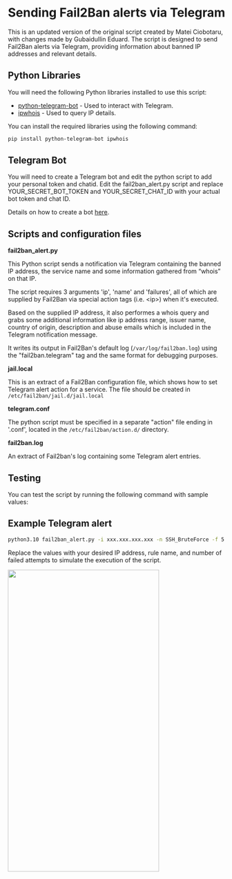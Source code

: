 # Sending Fail2Ban alerts via Telegram

This is an updated version of the original script created by Matei Ciobotaru, with changes made by Gubaidullin Eduard. The script is designed to send Fail2Ban alerts via Telegram, providing information about banned IP addresses and relevant details.

## Python Libraries

You will need the following Python libraries installed to use this script:

- [python-telegram-bot](https://python-telegram-bot.org/) - Used to interact with Telegram.
- [ipwhois](https://pypi.org/project/ipwhois/) - Used to query IP details.

You can install the required libraries using the following command:

```bash
pip install python-telegram-bot ipwhois
```

## Telegram Bot

 You will need to create a Telegram bot and edit the python script to add your personal token and chatid.
 Edit the fail2ban_alert.py script and replace YOUR_SECRET_BOT_TOKEN and YOUR_SECRET_CHAT_ID with your actual bot token and chat ID.

 Details on how to create a bot [here](https://core.telegram.org/bots#creating-a-new-bot).

## Scripts and configuration files

**fail2ban_alert.py**<br>


 This Python script sends a notification via Telegram containing the banned IP address, the service name and some information gathered from “whois” on that IP.

 The script requires 3 arguments 'ip', 'name' and 'failures', all of which are supplied by Fail2Ban via special action tags (i.e. \<ip\>) when it's executed.

 Based on the supplied IP address, it also performes a whois query and grabs some additional information like ip address range, issuer name, country of origin, description and abuse emails which is included in the Telegram notification message.

 It writes its output in Fail2Ban's default log (`/var/log/fail2ban.log`) using the "fail2ban.telegram" tag and the same format for debugging purposes.


**jail.local**<br>

 This is an extract of a Fail2Ban configuration file, which shows how to set Telegram alert action for a service.
 The file should be created in `/etc/fail2ban/jail.d/jail.local`


**telegram.conf**<br>

 The python script must be specified in a separate "action" file ending in '.conf', located in the `/etc/fail2ban/action.d/` directory.


**fail2ban.log**<br>

 An extract of Fail2ban's log containing some Telegram alert entries.

## Testing
  You can test the script by running the following command with sample values:
  
## Example Telegram alert
```bash
python3.10 fail2ban_alert.py -i xxx.xxx.xxx.xxx -n SSH_BruteForce -f 5
```
  Replace the values with your desired IP address, rule name, and number of failed attempts to simulate the execution of the script.

<img src="https://i.imgur.com/4lBCaUp.jpg" height="700" width="350">
